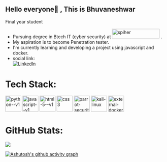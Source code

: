 ## Hello everyone👋 , This is Bhuvaneshwar
Final year student 
- Pursuing degree in Btech IT (cyber security) at <a href="spiher.ac.in/"><img width="150" height="30" src="https://spiher.ac.in/wp-content/themes/spiher19/img/spiher-logo.svg" alt="spiher" href="spiher.ac.in"/></a> .
- My aspiration is to become Penetration tester.
- I'm currently learning and developing a project using javascript and docker.
- social link:
  <br/>[![LinkedIn](https://img.shields.io/badge/LinkedIn-%230077B5.svg?logo=linkedin&logoColor=white)](https://www.linkedin.com/in/bhuvaneshwarg26/)

#  Tech Stack:
<img width="50" height="50" src="https://img.icons8.com/color/48/python--v1.png" alt="python--v1"/> <img width="50" height="50" src="https://img.icons8.com/color/100/javascript--v1.png" alt="javascript--v1"/> <img width="50" height="50" src="https://img.icons8.com/color/50/html-5--v1.png" alt="html-5--v1"/> <img width="50" height="50" src="https://img.icons8.com/color/50/css3.png" alt="css3"/> <img width="50" height="50" src="https://img.icons8.com/color/50/parrot-security--v1.png" alt="parrot-security--v1"/> <img width="50" height="50" src="https://img.icons8.com/color/50/kali-linux.png" alt="kali-linux"/> <img width="50" height="50" src="https://img.icons8.com/external-tal-revivo-shadow-tal-revivo/50/external-docker-a-set-of-coupled-software-as-a-service-logo-shadow-tal-revivo.png" alt="external-docker-a-set-of-coupled-software-as-a-service-logo-shadow-tal-revivo"/>
#  GitHub Stats:
![](https://github-readme-stats.vercel.app/api?username=bhuvaneshwar-git&theme=dark&hide_border=false&include_all_commits=false&count_private=false)<br/>

[![Ashutosh's github activity graph](https://github-readme-activity-graph.vercel.app/graph?username=bhuvaneshwar-git&theme=github-compact)](https://github.com/bhuvaneshwar-git/github-readme-activity-graph)
